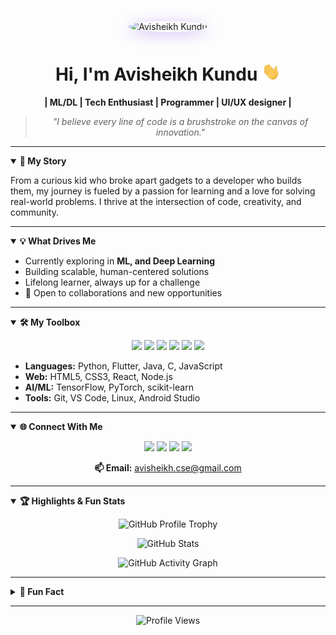 ﻿<div align="center">
  <img src="https://lh3.googleusercontent.com/a/ACg8ocJ9MXtuW4Hl2Dp9sHq-eMBhxT05AVj0J5DW81VO8syQk-U=s360-c-no" alt="Avisheikh Kundu" width="180" style="border-radius: 50%; box-shadow: 0 4px 24px #7C3AED55; margin-bottom: 10px;">
</div>

<h1 align="center">Hi, I'm Avisheikh Kundu <img src="https://raw.githubusercontent.com/ABSphreak/ABSphreak/master/gifs/Hi.gif" width="30px"></h1>

<p align="center">
  <b>| ML/DL | Tech Enthusiast | Programmer | UI/UX designer |</b>
</p>

<blockquote align="center"><em>"I believe every line of code is a brushstroke on the canvas of innovation."</em></blockquote>

---

<details open>
<summary><b>🌟 My Story</b></summary>

From a curious kid who broke apart gadgets to a developer who builds them, my journey is fueled by a passion for learning and a love for solving real-world problems. I thrive at the intersection of code, creativity, and community.

</details>

---

<details open>
<summary><b>💡 What Drives Me</b></summary>

-  Currently exploring in <b>ML, and Deep Learning</b>
-  Building scalable, human-centered solutions
-  Lifelong learner, always up for a challenge
- 🤝 Open to collaborations and new opportunities

</details>

---

<details open>
<summary><b>🛠️ My Toolbox</b></summary>

<p align="center">
  <img src="https://img.shields.io/badge/Python-3776AB?style=for-the-badge&logo=python&logoColor=white"/>
  <img src="https://img.shields.io/badge/Java-ED8B00?style=for-the-badge&logo=openjdk&logoColor=white"/>
  <img src="https://img.shields.io/badge/C-00599C?style=for-the-badge&logo=c&logoColor=white"/>
  <img src="https://img.shields.io/badge/JavaScript-F7DF1E?style=for-the-badge&logo=javascript&logoColor=black"/>
  <img src="https://img.shields.io/badge/HTML5-E34F26?style=for-the-badge&logo=html5&logoColor=white"/>
  <img src="https://img.shields.io/badge/CSS3-1572B6?style=for-the-badge&logo=css3&logoColor=white"/>
</p>

<ul>
  <li><b>Languages:</b> Python, Flutter, Java, C, JavaScript</li>
  <li><b>Web:</b> HTML5, CSS3, React, Node.js</li>
  <li><b>AI/ML:</b> TensorFlow, PyTorch, scikit-learn</li>
  <li><b>Tools:</b> Git, VS Code, Linux, Android Studio</li>
</ul>

</details>

---

<details open>
<summary><b>🌐 Connect With Me</b></summary>

<p align="center">
  <a href="https://github.com/AvisheikhKundu"><img src="https://img.shields.io/badge/GitHub-181717?style=for-the-badge&logo=github&logoColor=white"/></a>
  <a href="https://www.linkedin.com/in/avisheikhkundu/"><img src="https://img.shields.io/badge/LinkedIn-0077B5?style=for-the-badge&logo=linkedin&logoColor=white"/></a>
  <a href="https://twitter.com/AvisheikhKundu"><img src="https://img.shields.io/badge/Twitter-1DA1F2?style=for-the-badge&logo=twitter&logoColor=white"/></a>
  <a href="https://sites.google.com/diu.edu.bd/avisheikh/home"><img src="https://img.shields.io/badge/Website-4285F4?style=for-the-badge&logo=google-chrome&logoColor=white"/></a>
</p>

<p align="center">
  <b>📫 Email:</b> <a href="mailto:avisheikh.cse@gmail.com">avisheikh.cse@gmail.com</a>
</p>

</details>

---

<details open>
<summary><b>🏆 Highlights & Fun Stats</b></summary>

<p align="center">
  <img src="https://github-profile-trophy.vercel.app/?username=AvisheikhKundu&theme=algolia&no-frame=true&no-bg=false&margin-w=4&row=2&column=4" alt="GitHub Profile Trophy"/>
</p>
<p align="center">
  <img src="https://github-readme-stats.vercel.app/api?username=AvisheikhKundu&show_icons=true&theme=algolia&hide_border=true&count_private=true&rank_icon=percentile&include_all_commits=true" alt="GitHub Stats" height="180"/>
</p>
<p align="center">
  <img src="https://github-readme-activity-graph.vercel.app/graph?username=AvisheikhKundu&theme=tokyo-night&bg_color=0D1117&color=7C3AED&line=7C3AED&point=FFFFFF&area=true&hide_border=true" alt="GitHub Activity Graph"/>
</p>

</details>

---

<details>
<summary><b>💬 Fun Fact</b></summary>

<blockquote>"Code tells the ?"</blockquote>

</details>

---

<p align="center">
  <img src="https://komarev.com/ghpvc/?username=AvisheikhKundu&color=blueviolet&style=flat-square&label=Profile+Views" alt="Profile Views">
</p>

